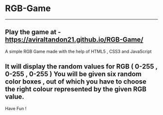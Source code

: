 # RGB-Game
----------------------------------------------------------
Play the game at - https://aviraltandon21.github.io/RGB-Game/
----------------------------------------------------------
A simple RGB Game made with the help of HTML5 , CSS3 and JavaScript

It will display the random values for RGB ( 0-255 , 0-255 , 0-255 )
You will be given six random color boxes , out of which you have to choose
the right colour represented by the given RGB value.
-------------------------------------------------------
Have Fun !
